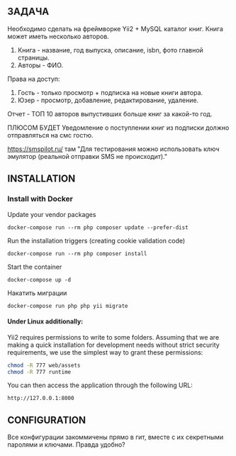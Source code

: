 ЗАДАЧА
-------------------

Необходимо сделать на фреймворке Yii2 + MySQL каталог книг. Книга может иметь несколько авторов.

1. Книга - название, год выпуска, описание, isbn, фото главной страницы.
2. Авторы - ФИО.

Права на доступ:
1. Гость - только просмотр + подписка на новые книги автора.
2. Юзер - просмотр, добавление, редактирование, удаление.

Отчет - ТОП 10 авторов выпустивших больше книг за какой-то год.

ПЛЮСОМ БУДЕТ
Уведомление о поступлении книг из подписки должно отправляться на смс гостю.

https://smspilot.ru/
там "Для тестирования можно использовать ключ эмулятор (реальной отправки SMS не происходит)."


INSTALLATION
------------

### Install with Docker

Update your vendor packages

    docker-compose run --rm php composer update --prefer-dist
    
Run the installation triggers (creating cookie validation code)

    docker-compose run --rm php composer install    
    
Start the container

    docker-compose up -d

Накатить миграции

    docker-compose run php php yii migrate

#### Under Linux additionally:
Yii2 requires permissions to write to some folders. 
Assuming that we are making a quick installation for development needs without strict security requirements, we use the simplest way to grant these permissions:

```bash
chmod -R 777 web/assets
chmod -R 777 runtime
```
    
You can then access the application through the following URL:

    http://127.0.0.1:8000

CONFIGURATION
-------------

Все конфигурации закоммичены прямо в гит, вместе с их секретными паролями и ключами. Правда удобно?